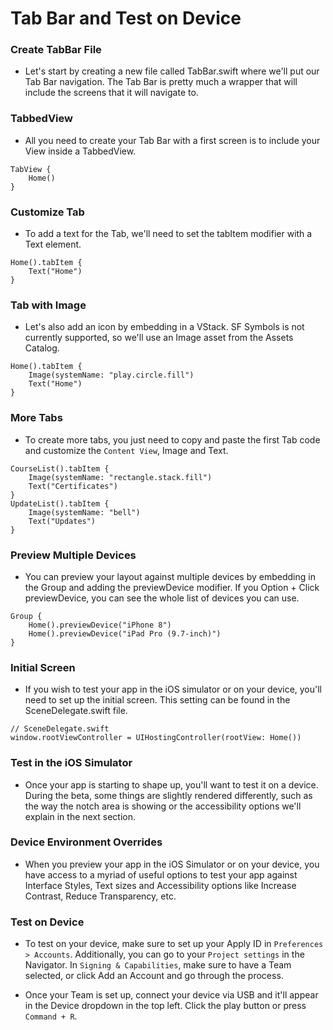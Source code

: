 # Tab Bar and Test on Device

### Create TabBar File
- Let's start by creating a new file called TabBar.swift where we'll put our Tab Bar navigation. The Tab Bar is pretty much a wrapper that will include the screens that it will navigate to.

### TabbedView
- All you need to create your Tab Bar with a first screen is to include your View inside a TabbedView.

```
TabView {
    Home()
}
```

### Customize Tab
- To add a text for the Tab, we'll need to set the tabItem modifier with a Text element.

```
Home().tabItem {
    Text("Home")
}
```

### Tab with Image
- Let's also add an icon by embedding in a VStack. SF Symbols is not currently supported, so we'll use an Image asset from the Assets Catalog.

```
Home().tabItem {
    Image(systemName: "play.circle.fill")
    Text("Home")
}
```

### More Tabs
- To create more tabs, you just need to copy and paste the first Tab code and customize the `Content View`, Image and Text.

```
CourseList().tabItem {
    Image(systemName: "rectangle.stack.fill")
    Text("Certificates")
}
UpdateList().tabItem {
    Image(systemName: "bell")
    Text("Updates")
}
```

### Preview Multiple Devices
- You can preview your layout against multiple devices by embedding in the Group and adding the previewDevice modifier. If you Option + Click previewDevice, you can see the whole list of devices you can use.

```
Group {
    Home().previewDevice("iPhone 8")
    Home().previewDevice("iPad Pro (9.7-inch)")
}
```

### Initial Screen
- If you wish to test your app in the iOS simulator or on your device, you'll need to set up the initial screen. This setting can be found in the SceneDelegate.swift file.

```
// SceneDelegate.swift
window.rootViewController = UIHostingController(rootView: Home())
```

### Test in the iOS Simulator
- Once your app is starting to shape up, you'll want to test it on a device. During the beta, some things are slightly rendered differently, such as the way the notch area is showing or the accessibility options we'll explain in the next section.

### Device Environment Overrides
- When you preview your app in the iOS Simulator or on your device, you have access to a myriad of useful options to test your app against Interface Styles, Text sizes and Accessibility options like Increase Contrast, Reduce Transparency, etc.

### Test on Device
- To test on your device, make sure to set up your Apply ID in `Preferences > Accounts`. Additionally, you can go to your `Project settings` in the Navigator. In `Signing & Capabilities`, make sure to have a Team selected, or click Add an Account and go through the process.

- Once your Team is set up, connect your device via USB and it'll appear in the Device dropdown in the top left. Click the play button or press `Command + R`.
